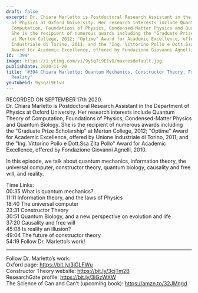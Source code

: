 ```yaml
---
draft: false
excerpt: Dr. Chiara Marletto is Postdoctoral Research Assistant in the Department
  of Physics at Oxford University. Her research interests include Quantum Theory of
  Computation, Foundations of Physics, Condensed-Matter Physics and Quantum Biology.
  She is the recipient of numerous awards including the "Graduate Prize Scholarship"
  at Merton College, 2012; "Optime" Award for Academic Excellence, offered by Unione
  Industriale di Torino, 2011; and the "Ing. Vittorino Pollo e Dott.Ssa Zita Pollo"
  Award for Academic Excellence, offered by Fondazione Giovanni Agnelli, 2010.
id: '394'
image: https://i.ytimg.com/vi/9y5q7i9E1vU/maxresdefault.jpg
publishDate: 2020-11-20
title: '#394 Chiara Marletto: Quantum Mechanics, Constructor Theory, Free Will, and
  Reality'
youtubeid: 9y5q7i9E1vU
---
```

RECORDED ON SEPTEMBER 17th 2020.  
Dr. Chiara Marletto is Postdoctoral Research Assistant in the Department of Physics at Oxford University. Her research interests include Quantum Theory of Computation, Foundations of Physics, Condensed-Matter Physics and Quantum Biology. She is the recipient of numerous awards including the "Graduate Prize Scholarship" at Merton College, 2012; "Optime" Award for Academic Excellence, offered by Unione Industriale di Torino, 2011; and the "Ing. Vittorino Pollo e Dott.Ssa Zita Pollo" Award for Academic Excellence, offered by Fondazione Giovanni Agnelli, 2010.

In this episode, we talk about quantum mechanics, information theory, the universal computer, constructor theory, quantum biology, causality and free will, and reality.

Time Links:  
00:35  What is quantum mechanics?  
11:11  Information theory, and the laws of Physics  
18:40  The universal computer  
23:31  Constructor Theory  
30:51  Quantum Biology, and a new perspective on evolution and life  
37:20  Causality and free will  
45:08  Is reality an illusion?  
49:04  The future of constructor theory  
54:19  Follow Dr. Marletto’s work!

---

Follow Dr. Marletto’s work:  
Oxford page: https://bit.ly/3iGLFWu  
Constructor Theory website: https://bit.ly/3cjTm2B  
ResearchGate profile: https://bit.ly/3iGzWXW  
The Science of Can and Can’t (upcoming book): https://amzn.to/32JMngd
